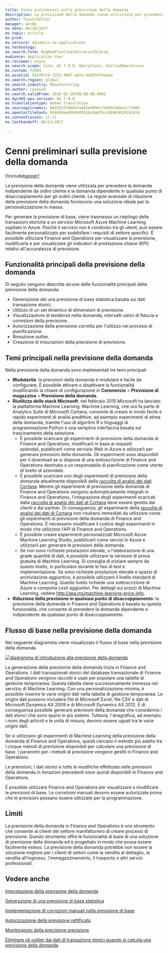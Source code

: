 ```yaml
---
title: Cenni preliminari sulla previsione della domanda
description: La previsione della domanda viene utilizzata per prevedere la domanda indipendente da ordini cliente e la domanda dipendente in qualsiasi punto di disaccoppiamento per gli ordini cliente. Le regole avanzate di riduzione della previsione della domanda forniscono una soluzione ideale per la personalizzazione in massa.
author: YuyuScheller
manager: AnnBe
ms.date: 06/20/2017
ms.topic: article
ms.prod: 
ms.service: dynamics-ax-applications
ms.technology: 
ms.search.form: ReqDemPlanCreateForecastDialog
audience: Application User
ms.reviewer: yuyus
ms.search.scope: Core, AX 7.0.0, Operations, UnifiedOperations
ms.custom: 72004
ms.assetid: 916707c9-1333-460f-a0fa-4e95f6fda2ad
ms.search.region: global
ms.search.industry: Manufacturing
ms.author: roxanad
ms.search.validFrom: 2016-02-28T00:00:00.000Z
ms.dyn365.ops.version: AX 7.0.0
ms.translationtype: Human Translation
ms.sourcegitcommit: 869151f2486b7a481e4694cfb6992d0ee2cfc008
ms.openlocfilehash: 6b4498ae05b9495918c0a079cc88903820192a59
ms.contentlocale: it-it
ms.lasthandoff: 06/13/2017

---
```


# <a name="demand-forecasting-overview"></a>Cenni preliminari sulla previsione della domanda

[!include[banner](../includes/banner.md)]


La previsione della domanda viene utilizzata per prevedere la domanda indipendente da ordini cliente e la domanda dipendente in qualsiasi punto di disaccoppiamento per gli ordini cliente. Le regole avanzate di riduzione della previsione della domanda forniscono una soluzione ideale per la personalizzazione in massa.

Per generare la previsione di base, viene trasmesso un riepilogo delle transazioni storiche a un servizio Microsoft Azure Machine Learning ospitato in Azure. Poiché il servizio non è condiviso tra gli utenti, può essere facilmente personalizzato per soddisfare i requisiti di settore specifici. È possibile utilizzare Finance and Operations per visualizzare la previsione, modificarla e per visualizzare gli indicatori di prestazione chiave (KPI) relativi all'accuratezza di previsione.

## <a name="key-features-of-demand-forecasting"></a>Funzionalità principali della previsione della domanda
Di seguito vengono descritte alcune delle funzionalità principali della previsione della domanda:

-   Generazione dei una previsione di base statistica basata sui dati transazione storici.
-   Utilizzo di un set dinamico di dimensioni di previsione.
-   Visualizzazione di tendenze nella domanda, intervalli valori di fiducia e correzioni della previsione.
-   Autorizzazione della previsione corretta per l'utilizzo nei processi di pianificazione.
-   Rimozione outlier.
-   Creazione di misurazioni della precisione di previsione.

## <a name="major-themes-in-demand-forecasting"></a>Temi principali nella previsione della domanda
Nella previsione della domanda sono implementati tre temi principali:

-   **Modularità**: la previsioni della domanda è modulare e facile da configurare. È possibile attivare o disattivare la funzionalità modificando la chiave di configurazione in **Commercio** &gt; **Previsione di magazzino** &gt; **Previsione della domanda**.
-   **Riutilizzo dello stack Microsoft**: nel febbraio 2015 Microsoft ha lanciato la piattaforma Machine Learning. Machine Learning, che ora fa parte di Analytics Suite di Microsoft Cortana, consente di creare in modo facile e rapido esperimenti di analisi predittive, ad esempio esperimenti di stima della domanda, tramite l'uso di algoritmi R o linguaggi di programmazione Python e una semplice interfaccia basata sul trascinamento della selezione.
    -   È possibile scaricare gli esperimenti di previsione della domanda di Finance and Operations, modificarli in base ai requisiti aziendali, pubblicarli come servizio Web in Azure e utilizzarli per generare previsioni della domanda. Gli esperimenti sono disponibili per il download se si dispone di una sottoscrizione di Finance and Operations destinata a un responsabile di pianificazione come utente di livello di aziendale.
    -   È possibile scaricare uno degli esperimenti di previsione della domanda attualmente disponibili dalla [raccolta di analisi dei dati Cortana](https://gallery.cortanaanalytics.com/). Mentre gli esperimenti di previsione della domanda di Finance and Operations vengono automaticamente integrati in Finance and Operations, l'integrazione degli esperimenti scaricati dalla [raccolta di analisi dei dati di Cortana](https://gallery.cortanaanalytics.com/) deve essere gestita dai clienti e dai partner. Di conseguenza, gli esperimenti della [raccolta di analisi dei dati di Cortana](https://gallery.cortanaanalytics.com/) non risultano immediati da utilizzare come gli esperimenti di previsione della domanda di Finance and Operations. È necessario modificare il codice degli esperimenti in modo che utilizzino l'API di Finance and Operations.
    -   È possibile creare esperimenti personalizzati Microsoft Azure Machine Learning Studio, pubblicarli come servizi in Azure e utilizzarli per generare le previsioni della domanda.
    -   Se non sono richieste prestazioni elevate, o l'elaborazione di una grade quantità di dati, è possibile utilizzare la versione di prova gratuita di Machine Learning. Si consiglia di iniziare sempre da questo livello, in particolare durante le fasi di test e implementazione. Se sono richieste prestazioni elevate e spazio di archiviazione aggiuntivo, è possibile utilizzare il livello standard di Machine Learning. Questo livello richiede una sottoscrizione di Azure e comporta costi aggiuntivi. Per dettagli sui prezzi di Machine Learning, vedere <http://aka.ms/machine-learning-price-info>.
-   **Riduzione della previsione in qualsiasi punto di disaccoppiamento**: la previsione della domanda in Finance and Operations è basata su questa funzionalità, che consente di prevedere la domanda dipendente e indipendente da qualsiasi punto di disaccoppiamento.

## <a name="basic-flow-in-demand-forecasting"></a>Flusso di base nella previsione della domanda
Nel seguente diagramma viene visualizzato il flusso di base nella previsione della domanda. 

[![diagramma di introduzione alla previsione della domanda](./media/demand-forecasting-introduction.png)](./media/demand-forecasting-introduction.png)

La generazione della previsione della domanda inizia in Finance and Operations. I dati transazionali storici del database transazionale di Finance and Operations vengono raccolti e usati per popolare una tabella di gestione temporanea. Questa tabella viene successivamente immessa nel servizio di Machine Learning. Con una personalizzazione minima, è possibile inserire le varie origini dati nella tabella di gestione temporanea. Le origini dati possono includere file di Microsoft Excel, file CSV e dati di Microsoft Dynamics AX 2009 e di Microsoft Dynamics AX 2012. È di conseguenza possibile generare previsioni della domanda che considerino i dati storici che sono sparsi in più sistemi. Tuttavia, l'anagrafica, ad esempio i nomi degli articoli e le unità di misura, devono essere uguali tra le varie origini dati.

Se si utilizzano gli esperimenti di Machine Learning della previsione della domanda di Finance and Operations, questi cercano il metodo più adatto tra i cinque metodi di previsione disponibili per calcolare una previsione di base. I parametri per i metodi di previsione vengono gestiti in Finance and Operations. 

Le previsioni, i dati storici e tutte le modifiche effettuate nelle previsioni della domanda in iterazioni precedenti sono quindi disponibili in Finance and Operations. 

È possibile utilizzare Finance and Operations per visualizzare e modificare le previsioni di base. Le correzioni manuali devono essere autorizzate prima che le previsioni possano essere utilizzate per la programmazione.

## <a name="limitations"></a>Limiti
La previsione della domanda in Finance and Operations è uno strumento che consente ai clienti del settore manifatturiero di creare processi di previsione. Questo strumento offre le funzionalità di base di una soluzione di previsione della domanda ed è progettato in modo che possa essere facilmente esteso. La previsione della domanda potrebbe non essere la soluzione migliore per i clienti di settori come la vendita al dettaglio, la vendita all'ingrosso, l'immagazzinamento, il trasporto o altri servizi professionali.

<a name="see-also"></a>Vedere anche
--------

[Impostazione della previsione della domanda](demand-forecasting-setup.md)

[Generazione di una previsione di base statistica](generate-statistical-baseline-forecast.md)

[Implementazione di correzioni manuali nella previsione di base](manual-adjustments-baseline-forecast.md)

[Autorizzazione della previsione rettificata](authorize-adjusted-forecast.md)

[Monitoraggio della precisione previsione](monitor-forecast-accuracy.md)

[Eliminare gli outlier dai dati di transazione storici quando si calcola una previsione della domanda](remove-historical-outliers-calculating-demand-forecast.md)




